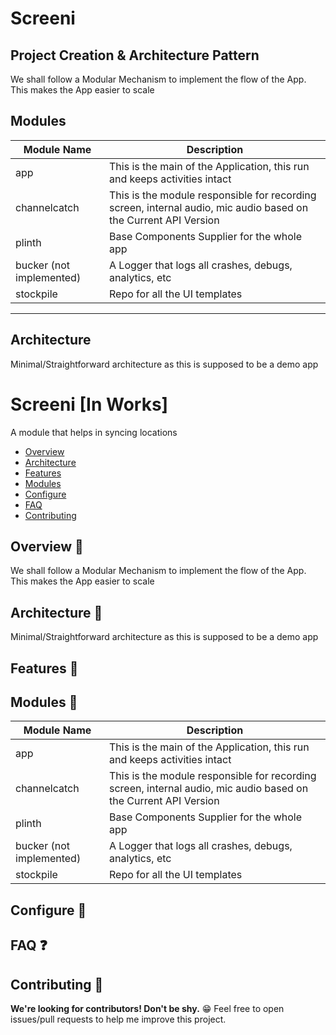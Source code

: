 # Screeni 
## Project Creation & Architecture Pattern
We shall follow a Modular Mechanism to implement the flow of the App. This makes the App easier to scale


## Modules
| Module Name              | Description                                                                                                     |
| ------------------------ | --------------------------------------------------------------------------------------------------------------- |
| app                      | This is the main of the Application, this run and keeps activities intact                                       |
| channelcatch             | This is the module responsible for recording screen, internal audio, mic audio based on the Current API Version |
| plinth                   | Base Components Supplier for the whole app                                                                      |
| bucker (not implemented) | A Logger that logs all crashes, debugs, analytics, etc                                                          |
| stockpile                | Repo for all the UI templates                                                                                   |



----------
## Architecture

Minimal/Straightforward architecture as this is supposed to be a demo app



# Screeni [In Works]

A module that helps in syncing locations

* [Overview](#overview-)
* [Architecture](#architecture-)
* [Features](#features-)
* [Modules](#modules-)
* [Configure](#configure-)
* [FAQ](#faq-)
* [Contributing](#contributing-)

## Overview 👣
We shall follow a Modular Mechanism to implement the flow of the App. This makes the App easier to scale

## Architecture 🧰
Minimal/Straightforward architecture as this is supposed to be a demo app

## Features 🧰

## Modules 🧰
| Module Name              | Description                                                                                                     |
| ------------------------ | --------------------------------------------------------------------------------------------------------------- |
| app                      | This is the main of the Application, this run and keeps activities intact                                       |
| channelcatch             | This is the module responsible for recording screen, internal audio, mic audio based on the Current API Version |
| plinth                   | Base Components Supplier for the whole app                                                                      |
| bucker (not implemented) | A Logger that logs all crashes, debugs, analytics, etc                                                          |
| stockpile                | Repo for all the UI templates                                                                                   |

## Configure 🎨

## FAQ ❓

## Contributing 🤝

**We're looking for contributors! Don't be shy.** 😁 Feel free to open issues/pull requests to help me improve this project.

